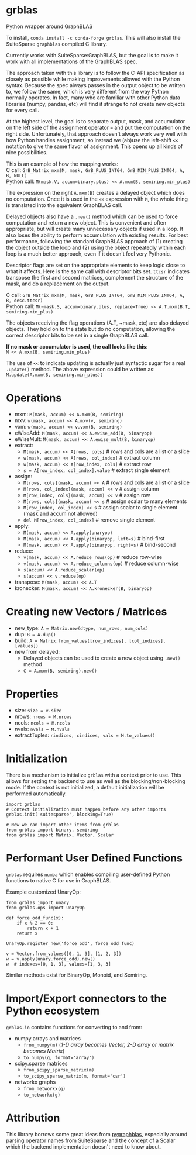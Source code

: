 # grblas
Python wrapper around GraphBLAS

To install, `conda install -c conda-forge grblas`. This will also install the SuiteSparse `graphblas` compiled C library.

Currently works with SuiteSparse:GraphBLAS, but the goal is to make it work with all implementations of the GraphBLAS spec.

The approach taken with this library is to follow the C-API specification as closely as possible while making improvements 
allowed with the Python syntax. Because the spec always passes in the output object to be written to, we follow the same, 
which is very different from the way Python normally operates. In fact, many who are familiar with other Python data 
libraries (numpy, pandas, etc) will find it strange to not create new objects for every call.

At the highest level, the goal is to separate output, mask, and accumulator on the left side of the assignment 
operator `=` and put the computation on the right side. Unfortunately, that approach doesn't always work very well
with how Python handles assignment, so instead we (ab)use the left-shift `<<` notation to give the same flavor of
assignment. This opens up all kinds of nice possibilities.

This is an example of how the mapping works:<br>
C call: `GrB_Matrix_mxm(M, mask, GrB_PLUS_INT64, GrB_MIN_PLUS_INT64, A, B, NULL)`<br>
Python call: `M(mask.V, accum=binary.plus) << A.mxm(B, semiring.min_plus)`<br>

The expression on the right `A.mxm(B)` creates a delayed object which does no computation. Once it is used in the 
`<<` expression with `M`, the whole thing is translated into the equivalent GraphBLAS call.

Delayed objects also have a `.new()` method which can be used to force computation and return a new 
object. This is convenient and often appropriate, but will create many unnecessary objects if used in a loop. It
also loses the ability to perform accumulation with existing results. For best performance, following the standard 
GraphBLAS approach of (1) creating the object outside the loop and (2) using the object repeatedly within each loop 
is a much better approach, even if it doesn't feel very Pythonic. 

Descriptor flags are set on the appropriate elements to keep logic close to what it affects. Here is the same call 
with descriptor bits set. `ttcsr` indicates transpose the first and second matrices, complement the structure of the mask,
and do a replacement on the output.

C call: `GrB_Matrix_mxm(M, mask, GrB_PLUS_INT64, GrB_MIN_PLUS_INT64, A, B, desc.ttcsr)`<br>
Python call: `M(~mask.S, accum=binary.plus, replace=True) << A.T.mxm(B.T, semiring.min_plus)`

The objects receiving the flag operations (A.T, ~mask, etc) are also delayed objects. They hold on to the state but 
do no computation, allowing the correct descriptor bits to be set in a single GraphBLAS call.

**If no mask or accumulator is used, the call looks like this**:<br>
`M << A.mxm(B, semiring.min_plus)`

The use of `<<` to indicate updating is actually just syntactic sugar for a real `.update()` method. The above
expression could be written as:<br>
`M.update(A.mxm(B, semiring.min_plus))`

# Operations
 - mxm: `M(mask, accum) << A.mxm(B, semiring)`
 - mxv: `w(mask, accum) << A.mxv(v, semiring)`
 - vxm: `w(mask, accum) << v.vxm(B, semiring)`
 - eWiseAdd: `M(mask, accum) << A.ewise_add(B, binaryop)`
 - eWiseMult: `M(mask, accum) << A.ewise_mult(B, binaryop)`
 - extract: 
   + `M(mask, accum) << A[rows, cols]`  # rows and cols are a list or a slice
   + `w(mask, accum) << A[rows, col_index]`  # extract column
   + `w(mask, accum) << A[row_index, cols]`  # extract row
   + `s = A[row_index, col_index].value`  # extract single element
 - assign:
   + `M[rows, cols](mask, accum) << A`  # rows and cols are a list or a slice
   + `M[rows, col_index](mask, accum) << v`  # assign column
   + `M[row_index, cols](mask, accum) << v`  # assign row
   + `M[rows, cols](mask, accum) << s`  # assign scalar to many elements
   + `M[row_index, col_index] << s`  # assign scalar to single element (mask and accum not allowed)
   + `del M[row_index, col_index]`  # remove single element
 - apply:
   + `M(mask, accum) << A.apply(unaryop)`
   + `M(mask, accum) << A.apply(binaryop, left=s)`  # bind-first
   + `M(mask, accum) << A.apply(binaryop, right=s)`  # bind-second
 - reduce: 
   + `v(mask, accum) << A.reduce_rows(op)`  # reduce row-wise
   + `v(mask, accum) << A.reduce_columns(op)`  # reduce column-wise
   + `s(accum) << A.reduce_scalar(op)`
   + `s(accum) << v.reduce(op)`
 - transpose: `M(mask, accum) << A.T`
 - kronecker: `M(mask, accum) << A.kronecker(B, binaryop)`

# Creating new Vectors / Matrices
 - new_type: `A = Matrix.new(dtype, num_rows, num_cols)`
 - dup: `B = A.dup()`
 - build: `A = Matrix.from_values([row_indices], [col_indices], [values])`
 - new from delayed:
   - Delayed objects can be used to create a new object using `.new()` method
   - `C = A.mxm(B, semiring).new()`

# Properties
 - size: `size = v.size`
 - nrows: `nrows = M.nrows`
 - ncols: `ncols = M.ncols`
 - nvals: `nvals = M.nvals`
 - extractTuples: `rindices, cindices, vals = M.to_values()`

# Initialization
There is a mechanism to initialize `grblas` with a context prior to use. This allows for setting the backend to
use as well as the blocking/non-blocking mode. If the context is not initialized, a default initialization will
be performed automatically. 

```
import grblas
# Context initialization must happen before any other imports
grblas.init('suitesparse', blocking=True)

# Now we can import other items from grblas
from grblas import binary, semiring
from grblas import Matrix, Vector, Scalar
```

# Performant User Defined Functions
`grblas` requires `numba` which enables compiling user-defined Python functions to native C for use in GraphBLAS.

Example customized UnaryOp:
```
from grblas import unary
from grblas.ops import UnaryOp

def force_odd_func(x):
    if x % 2 == 0:
        return x + 1
    return x

UnaryOp.register_new('force_odd', force_odd_func)

v = Vector.from_values([0, 1, 3], [1, 2, 3])
w = v.apply(unary.force_odd).new()
w  # indexes=[0, 1, 3], values=[1, 3, 3]
```

Similar methods exist for BinaryOp, Monoid, and Semiring.

# Import/Export connectors to the Python ecosystem
`grblas.io` contains functions for converting to and from:
- numpy arrays and matrices
  - `from_numpy(m)`  (_1-D array becomes Vector, 2-D array or matrix becomes Matrix_)
  - `to_numpy(g, format='array')`
- scipy.sparse matrices
  - `from_scipy_sparse_matrix(m)`
  - `to_scipy_sparse_matrix(m, format='csr')`
- networkx graphs
  - `from_networkx(g)`
  - `to_networkx(g)`

# Attribution
This library borrows some great ideas from [pygraphblas](https://github.com/michelp/pygraphblas),
especially around parsing operator names from SuiteSparse and the concept of a Scalar which the backend
implementation doesn't need to know about.

